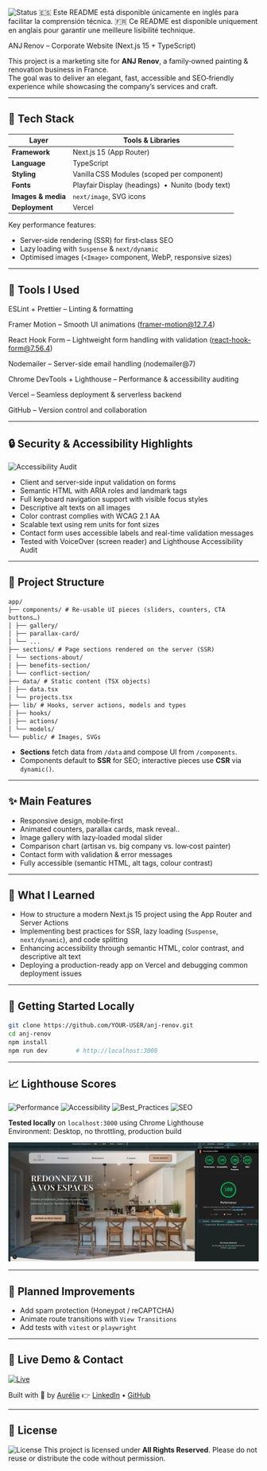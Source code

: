 ![Status](https://img.shields.io/badge/status-live-brightgreen)
🇪🇸 Este README está disponible únicamente en inglés para facilitar la comprensión técnica.
🇫🇷 Ce README est disponible uniquement en anglais pour garantir une meilleure lisibilité technique.

ANJ Renov – Corporate Website (Next.js 15 + TypeScript)

This project is a marketing site for **ANJ Renov**, a family‑owned painting & renovation business in France.  
The goal was to deliver an elegant, fast, accessible and SEO‑friendly experience while showcasing the company’s services and craft.

---

## 🚀 Tech Stack

| Layer                | Tools & Libraries                                 |
| -------------------- | ------------------------------------------------- |
| **Framework**        | Next.js 15 (App Router)                           |
| **Language**         | TypeScript                                        |
| **Styling**          | Vanilla CSS Modules (scoped per component)        |
| **Fonts**            | Playfair Display (headings)  •  Nunito (body text) |
| **Images & media**   | `next/image`, SVG icons                           |
| **Deployment**       | Vercel                                            |

Key performance features:
- Server‑side rendering (SSR) for first‑class SEO  
- Lazy loading with `Suspense` & `next/dynamic`  
- Optimised images (`<Image>` component, WebP, responsive sizes)

---

## 🧰 Tools I Used
ESLint + Prettier – Linting & formatting

Framer Motion – Smooth UI animations (framer-motion@12.7.4)

React Hook Form – Lightweight form handling with validation (react-hook-form@7.56.4)

Nodemailer – Server-side email handling (nodemailer@7)

Chrome DevTools + Lighthouse – Performance & accessibility auditing

Vercel – Seamless deployment & serverless backend

GitHub – Version control and collaboration

---

## 🔒 Security & Accessibility Highlights

![Accessibility Audit](https://img.shields.io/badge/A11y-Tested%20with%20Lighthouse%20and%20VoiceOver-blue)

- Client and server-side input validation on forms
- Semantic HTML with ARIA roles and landmark tags
- Full keyboard navigation support with visible focus styles
- Descriptive alt texts on all images
- Color contrast complies with WCAG 2.1 AA
- Scalable text using rem units for font sizes
- Contact form uses accessible labels and real-time validation messages
- Tested with VoiceOver (screen reader) and Lighthouse Accessibility Audit

---

## 📁 Project Structure
```
app/
├── components/ # Re‑usable UI pieces (sliders, counters, CTA buttons…)
│ ├── gallery/
│ ├── parallax-card/
│ └── ...
├── sections/ # Page sections rendered on the server (SSR)
│ └── sections-about/
│ ├── benefits-section/
│ └── conflict-section/
├── data/ # Static content (TSX objects)
│ ├── data.tsx
│ └── projects.tsx
├── lib/ # Hooks, server actions, models and types
│ ├── hooks/
│ ├── actions/
│ └── models/
└── public/ # Images, SVGs
```
- **Sections** fetch data from `/data` and compose UI from `/components`.  
- Components default to **SSR** for SEO; interactive pieces use **CSR** via `dynamic()`.

---

## ✨ Main Features

- Responsive design, mobile‑first
- Animated counters, parallax cards, mask reveal..
- Image gallery with lazy‑loaded modal slider
- Comparison chart (artisan vs. big company vs. low‑cost painter)
- Contact form with validation & error messages
- Fully accessible (semantic HTML, alt tags, colour contrast)

---

## 🧠 What I Learned

- How to structure a modern Next.js 15 project using the App Router and Server Actions
- Implementing best practices for SSR, lazy loading (`Suspense`, `next/dynamic`), and code splitting
- Enhancing accessibility through semantic HTML, color contrast, and descriptive alt text
- Deploying a production-ready app on Vercel and debugging common deployment issues
  
---

## 💾 Getting Started Locally

```bash
git clone https://github.com/YOUR-USER/anj-renov.git
cd anj-renov
npm install
npm run dev        # http://localhost:3000
```

---

## 📈 Lighthouse Scores

![Performance](https://img.shields.io/badge/Performance-100-brightgreen)
![Accessibility](https://img.shields.io/badge/Accessibility-100-brightgreen)
![Best_Practices](https://img.shields.io/badge/Best_Practices-100-brightgreen)
![SEO](https://img.shields.io/badge/SEO-100-brightgreen)

**Tested locally** on `localhost:3000` using Chrome Lighthouse  
Environment: Desktop, no throttling, production build

![Lighthouse Desktop](./public/lighthouse-desktop.webp)

---

## 📌 Planned Improvements

- Add spam protection (Honeypot / reCAPTCHA)
- Animate route transitions with `View Transitions` 
- Add tests with `vitest` or `playwright`

---

## 🔗 Live Demo & Contact

[![Live](https://img.shields.io/badge/🔗%20Live_Demo-Visit-blue)](https://renov-three.vercel.app/)

Built with 💙 by [Aurélie](https://aurelie-nogueira.vercel.app/)
👉 [LinkedIn](https://linkedin.com/in/aurelie-nogueira) • [GitHub](https://github.com/aurelienog)

---

## 📄 License

![License](https://img.shields.io/badge/license-All_rights_reserved-red)
This project is licensed under **All Rights Reserved**. 
Please do not reuse or distribute the code without permission.